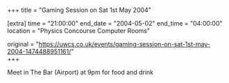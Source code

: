 +++
title = "Gaming Session on Sat 1st May 2004"

[extra]
time = "21:00:00"
end_date = "2004-05-02"
end_time = "04:00:00"
location = "Physics Concourse Computer Rooms"

original = "https://uwcs.co.uk/events/gaming-session-on-sat-1st-may-2004-1474488951161/"    
+++

Meet in The Bar (Airport) at 9pm for food and drink

